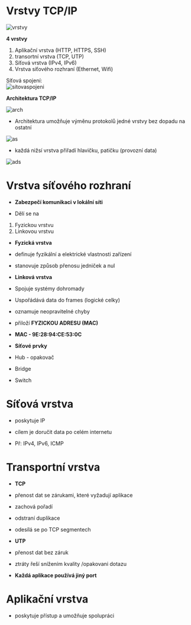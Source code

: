 # Vrstvy TCP/IP

![vrstvy](http://upload.wikimedia.org/wikipedia/commons/1/10/Porovn%C3%A1n%C3%AD_TCPIP_a_modelu_ISOOSI.jpg)

**4 vrstvy**
1. Aplikační vrstva (HTTP, HTTPS, SSH)
2. transortní vrstva (TCP, UTP)
3. Síťová vrstva (IPv4, IPv6)
4. Vrstva síťového rozhraní (Ethernet, Wifi)

Síťová spojení:<br>
![sítovaspojeni](https://mamut.spseol.cz/nozka/psk/134-tcpip_I/Tcpip_vrstvy.png)

**Architektura TCP/IP**

![arch](https://mamut.spseol.cz/nozka/psk/134-tcpip_I/Tcpip_vrstvy.png)<br>

* Architektura umožňuje výměnu protokolů jedné vrstvy bez dopadu na ostatní<br>

![as](https://mamut.spseol.cz/nozka/psk/134-tcpip_I/paralela.png)

* každá nižsí vrstva přiřadí hlavičku, patičku (provozní data)

![ads](https://mamut.spseol.cz/nozka/psk/134-tcpip_I/tcpip_zapouzdreni.png)

# Vrstva síťového rozhraní

* **Zabezpečí komunikaci v lokální síti**

* Dělí se na
1. Fyzickou vrstvu
2. Linkovou vrstvu

* **Fyzická vrstva**
* definuje fyzikální a elektrické vlastnosti zařízení
* stanovuje způsob přenosu jedniček a nul

* **Linková vrstva**
* Spojuje systémy dohromady
* Uspořádává data do frames (logické celky)
* oznamuje neopravitelné chyby
* přiloží **FYZICKOU ADRESU (MAC)**

* **MAC - 9E:28:94:CE:53:0C**

* **Síťové prvky**
* Hub - opakovač
* Bridge
* Switch

# Síťová vrstva

* poskytuje IP
* cílem je doručit data po celém internetu

* Př: IPv4, IPv6, ICMP

# Transportní vrstva

* **TCP**

* přenost dat se zárukami, které vyžadují aplikace
* zachová pořadí
* odstraní duplikace
* odesílá se po TCP segmentech 

* **UTP**
* přenost dat bez záruk
* ztráty řeší snížením kvality /opakovani dotazu

* **Každá aplikace používá jiný port**

# Aplikační vrstva

* poskytuje přístup a umožňuje spolupráci













